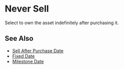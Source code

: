 # Never Sell

Select to own the asset indefinitely after purchasing it.

## See Also

* [Sell After Purchase Date](relEndDateSell.html)
* [Fixed Date](fixedDate.html)
* [Milestone Date](milestoneDate.html)